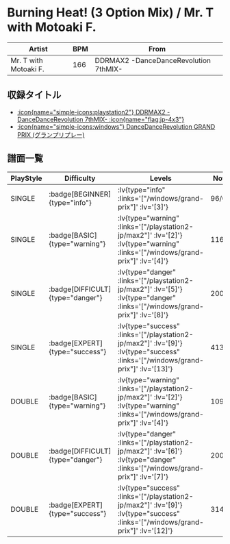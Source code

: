 # Burning Heat! (3 Option Mix) / Mr. T with Motoaki F.

|Artist|BPM|From|
|------|---|----|
|Mr. T with Motoaki F.|166|DDRMAX2 -DanceDanceRevolution 7thMIX-|

## 収録タイトル

- [ :icon{name="simple-icons:playstation2"} DDRMAX2 -DanceDanceRevolution 7thMIX- :icon{name="flag:jp-4x3"} ](/playstation2-jp/max2)
- [ :icon{name="simple-icons:windows"} DanceDanceRevolution GRAND PRIX (グランプリプレー)](/windows/grand-prix)

## 譜面一覧

|PlayStyle|Difficulty|Levels|Notes|Movie|
|---------|----------|------|-----|-----|
|SINGLE| :badge[BEGINNER]{type="info"} | :lv{type="info" :links='["/windows/grand-prix"]' :lv='[3]'} |96/0||
|SINGLE| :badge[BASIC]{type="warning"} | :lv{type="warning" :links='["/playstation2-jp/max2"]' :lv='[2]'}  :lv{type="warning" :links='["/windows/grand-prix"]' :lv='[4]'} |116/12||
|SINGLE| :badge[DIFFICULT]{type="danger"} | :lv{type="danger" :links='["/playstation2-jp/max2"]' :lv='[5]'}  :lv{type="danger" :links='["/windows/grand-prix"]' :lv='[8]'} |200/29||
|SINGLE| :badge[EXPERT]{type="success"} | :lv{type="success" :links='["/playstation2-jp/max2"]' :lv='[9]'}  :lv{type="success" :links='["/windows/grand-prix"]' :lv='[13]'} |413/5||
|DOUBLE| :badge[BASIC]{type="warning"} | :lv{type="warning" :links='["/playstation2-jp/max2"]' :lv='[2]'}  :lv{type="warning" :links='["/windows/grand-prix"]' :lv='[4]'} |109/23||
|DOUBLE| :badge[DIFFICULT]{type="danger"} | :lv{type="danger" :links='["/playstation2-jp/max2"]' :lv='[6]'}  :lv{type="danger" :links='["/windows/grand-prix"]' :lv='[7]'} |200/22||
|DOUBLE| :badge[EXPERT]{type="success"} | :lv{type="success" :links='["/playstation2-jp/max2"]' :lv='[9]'}  :lv{type="success" :links='["/windows/grand-prix"]' :lv='[12]'} |314/1||
